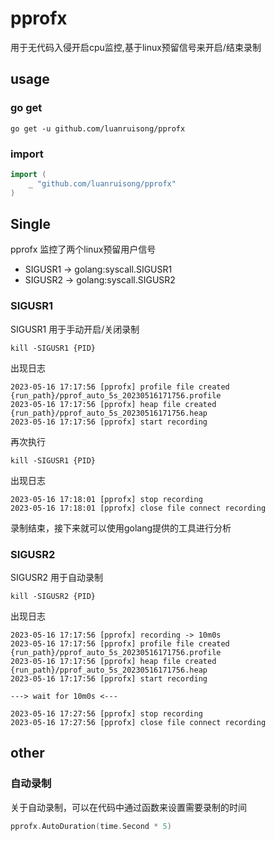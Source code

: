 # pprofx

用于无代码入侵开启cpu监控,基于linux预留信号来开启/结束录制

## usage

### go get

```shell
go get -u github.com/luanruisong/pprofx
```

### import

```go
import (
    _ "github.com/luanruisong/pprofx"
)
```

## Single

pprofx 监控了两个linux预留用户信号

- SIGUSR1 -> golang:syscall.SIGUSR1
- SIGUSR2 -> golang:syscall.SIGUSR2


### SIGUSR1

SIGUSR1 用于手动开启/关闭录制

```shell
kill -SIGUSR1 {PID}
```

出现日志

```shell
2023-05-16 17:17:56 [pprofx] profile file created {run_path}/pprof_auto_5s_20230516171756.profile
2023-05-16 17:17:56 [pprofx] heap file created {run_path}/pprof_auto_5s_20230516171756.heap
2023-05-16 17:17:56 [pprofx] start recording
```
再次执行

```shell
kill -SIGUSR1 {PID}
```

出现日志

```shell
2023-05-16 17:18:01 [pprofx] stop recording
2023-05-16 17:18:01 [pprofx] close file connect recording
```

录制结束，接下来就可以使用golang提供的工具进行分析


### SIGUSR2

SIGUSR2 用于自动录制

```shell
kill -SIGUSR2 {PID}
```

出现日志

```shell
2023-05-16 17:17:56 [pprofx] recording -> 10m0s
2023-05-16 17:17:56 [pprofx] profile file created {run_path}/pprof_auto_5s_20230516171756.profile
2023-05-16 17:17:56 [pprofx] heap file created {run_path}/pprof_auto_5s_20230516171756.heap
2023-05-16 17:17:56 [pprofx] start recording

---> wait for 10m0s <---

2023-05-16 17:27:56 [pprofx] stop recording
2023-05-16 17:27:56 [pprofx] close file connect recording
```

## other

### 自动录制

关于自动录制，可以在代码中通过函数来设置需要录制的时间

```go
pprofx.AutoDuration(time.Second * 5)
```

